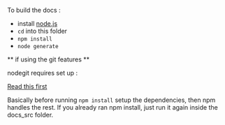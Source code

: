 To build the docs :

- install [node.js](http://nodejs.org)
- `cd` into this folder
- `npm install`
- `node generate`


** if using the git features **

nodegit requires set up : 

[Read this first](https://github.com/nodegit/nodegit)

Basically before running `npm install` setup the dependencies, then npm handles the rest. If you already ran npm install, just run it again inside the docs_src folder. 